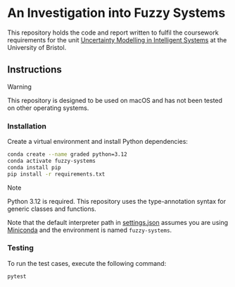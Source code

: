 # An Investigation into Fuzzy Systems

This repository holds the code and report written to fulfil the coursework requirements for the unit
[Uncertainty Modelling in Intelligent Systems](https://www.bris.ac.uk/unit-programme-catalogue/UnitDetails.jsa?ayrCode=23%2F24&unitCode=EMATM1120)
at the University of Bristol.

## Instructions

> [!WARNING]
> This repository is designed to be used on macOS and has not been tested on other operating systems.

### Installation

Create a virtual environment and install Python dependencies:

```bash
conda create --name graded python=3.12
conda activate fuzzy-systems
conda install pip
pip install -r requirements.txt
```

> [!NOTE]
> Python 3.12 is required. This repository uses the type-annotation syntax for generic
> classes and functions.

Note that the default interpreter path in [settings.json](./.vscode/settings.json)
assumes you are using [Miniconda](https://docs.conda.io/projects/miniconda/en/latest/)
and the environment is named `fuzzy-systems`.

### Testing

To run the test cases, execute the following command:

```bash
pytest
```
